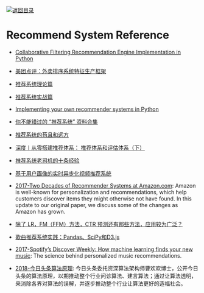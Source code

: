 [![返回目录](https://parg.co/UGo)](https://github.com/wxyyxc1992/Awesome-Reference) 
 
 
# Recommend System Reference

* [Collaborative Filtering Recommendation Engine Implementation in Python](http://dataaspirant.com/2015/05/25/collaborative-filtering-recommendation-engine-implementation-in-python/)

* [美团点评：外卖排序系统特征生产框架](https://zhuanlan.zhihu.com/p/24647817)

* [推荐系统理论篇](http://o6v08w541.bkt.clouddn.com/%E6%8E%A8%E8%8D%90%E7%B3%BB%E7%BB%9F%E7%90%86%E8%AE%BA%E7%AF%87.pdf)

* [推荐系统实战篇](http://o6v08w541.bkt.clouddn.com/recommendation-system-practice.pdf)

* [Implementing your own recommender systems in Python](http://online.cambridgecoding.com/notebooks/eWReNYcAfB/implementing-your-own-recommender-systems-in-python-2)

* [你不能错过的 “推荐系统” 资料合集](https://gold.xitu.io/entry/5760c8446be3ff006a02720b)

* [推荐系统的苟且和远方](http://h2ex.com/1280)

* [深度丨从零搭建推荐体系： 推荐体系和评估体系（下）](http://www.tuicool.com/articles/67ZjIrZ)

* [推荐系统老司机的十条经验 ](http://mp.weixin.qq.com/s?__biz=MzA4OTk5OTQzMg==&mid=2449231408&idx=1&sn=e564d339803a04a59293c585b82a1a03)

* [基于用户画像的实时异步化视频推荐系统](http://www.jianshu.com/p/83af9502acb6)

* [2017-Two Decades of Recommender Systems at Amazon.com](https://parg.co/bIx): Amazon is well-known for personalization and recommendations, which help customers discover items they might otherwise not have found. In this update to our original paper, we discuss some of the changes as Amazon has grown.

* [除了 LR，FM（FFM）方法，CTR 预测还有那些方法，应用较为广泛？](https://www.zhihu.com/question/56204961/answer/263448135)

- [歌曲推荐系统实践：Pandas、SciPy和D3.js](http://www.infoq.com/cn/news/2015/05/pandas-scipy-d3-js)

- [2017-Spotify’s Discover Weekly: How machine learning finds your new music](https://parg.co/URN): The science behind personalized music recommendations.

* [2018-今日头条算法原理](https://www.toutiao.com/i6511211182064402951/): 今日头条委托资深算法架构师曹欢欢博士，公开今日头条的算法原理，以期推动整个行业问诊算法、建言算法；通过让算法透明，来消除各界对算法的误解，并逐步推动整个行业让算法更好的造福社会。
